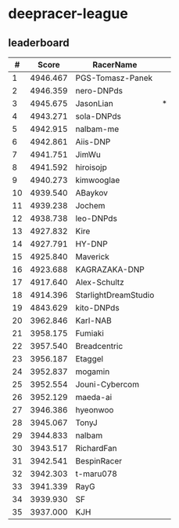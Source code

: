 # deepracer-league

## leaderboard

<!-- leaderboard -->
| # | Score | RacerName |   |
| - | ----- | --------- | - |
| 1 | 4946.467 | PGS-Tomasz-Panek | |
| 2 | 4946.359 | nero-DNPds | |
| 3 | 4945.675 | JasonLian | * |
| 4 | 4943.271 | sola-DNPds | |
| 5 | 4942.915 | nalbam-me | |
| 6 | 4942.861 | Aiis-DNP | |
| 7 | 4941.751 | JimWu | |
| 8 | 4941.592 | hiroisojp | |
| 9 | 4940.273 | kimwooglae | |
| 10 | 4939.540 | ABaykov | |
| 11 | 4939.238 | Jochem | |
| 12 | 4938.738 | leo-DNPds | |
| 13 | 4927.832 | Kire | |
| 14 | 4927.791 | HY-DNP | |
| 15 | 4925.840 | Maverick | |
| 16 | 4923.688 | KAGRAZAKA-DNP | |
| 17 | 4917.640 | Alex-Schultz | |
| 18 | 4914.396 | StarlightDreamStudio | |
| 19 | 4843.629 | kito-DNPds | |
| 20 | 3962.846 | Karl-NAB | |
| 21 | 3958.175 | Fumiaki | |
| 22 | 3957.540 | Breadcentric | |
| 23 | 3956.187 | Etaggel | |
| 24 | 3952.837 | mogamin | |
| 25 | 3952.554 | Jouni-Cybercom | |
| 26 | 3952.129 | maeda-ai | |
| 27 | 3946.386 | hyeonwoo | |
| 28 | 3945.067 | TonyJ | |
| 29 | 3944.833 | nalbam | |
| 30 | 3943.517 | RichardFan | |
| 31 | 3942.541 | BespinRacer | |
| 32 | 3942.303 | t-maru078 | |
| 33 | 3941.339 | RayG | |
| 34 | 3939.930 | SF | |
| 35 | 3937.000 | KJH | |
